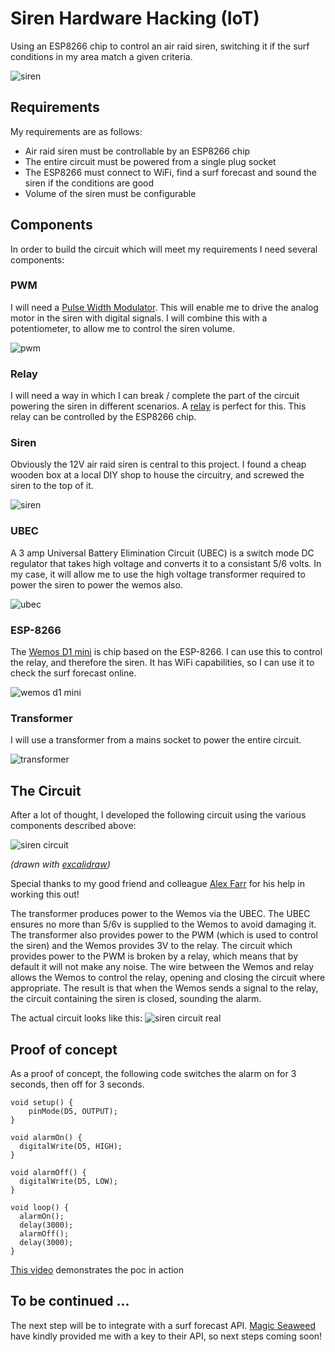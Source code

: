 # Siren Hardware Hacking (IoT)

Using an ESP8266 chip to control an air raid siren, switching it if the surf conditions in my area match a given criteria.

![siren](./img/siren.jpg)

## Requirements</h2>
My requirements are as follows:

- Air raid siren must be controllable by an ESP8266 chip
- The entire circuit must be powered from a single plug socket
- The ESP8266 must connect to WiFi, find a surf forecast and sound the siren if the conditions are good
- Volume of the siren must be configurable

## Components
In order to build the circuit which will meet my requirements I need several components:

### PWM
I will need a [Pulse Width Modulator](https://www.arduino.cc/en/Tutorial/PWM)</a>. This will enable me to drive the analog motor in the siren with digital signals. I will combine this with a potentiometer, to allow me to control the siren volume.

![pwm](./img/pwm.jpg)

### Relay
I will need a way in which I can break / complete the part of the circuit powering the siren in different scenarios. A [relay](https://en.wikipedia.org/wiki/Relay) is perfect for this. This relay can be controlled by the ESP8266 chip.

### Siren
Obviously the 12V air raid siren is central to this project. I found a cheap wooden box at a local DIY shop to house the circuitry, and screwed the siren to the top of it.

![siren](./img/siren.jpg)

### UBEC
A 3 amp Universal Battery Elimination Circuit (UBEC) is a switch mode DC regulator that takes high voltage and converts it to a consistant 5/6 volts. In my case, it will allow me to use the high voltage transformer required to power the siren to power the wemos also.

![ubec](./img/ubec.jpg)

### ESP-8266
The [Wemos D1 mini](https://wiki.wemos.cc/products:d1:d1_mini) is chip based on the ESP-8266. I can use this to control the relay, and therefore the siren. It has WiFi capabilities, so I can use it to check the surf forecast online.

![wemos d1 mini](./img/wemos-d1-mini.jpg)

### Transformer
I will use a transformer from a mains socket to power the entire circuit.

![transformer](./img/transformer.jpg)

## The Circuit
After a lot of thought, I developed the following circuit using the various components described above:

![siren circuit](./img/siren-circuit-diagram.png)

*(drawn with [excalidraw](https://excalidraw.com/))*

Special thanks to my good friend and colleague [Alex Farr](https://github.com/orgs/boxuk/people/alexfarrbox) for his help in working this out!

The transformer produces power to the Wemos via the UBEC. The UBEC ensures no more than 5/6v is supplied to the Wemos to avoid damaging it. The transformer also provides power to the PWM (which is used to control the siren) and the Wemos provides 3V to the relay. The circuit which provides power to the PWM is broken by a relay, which means that by default it will not make any noise. The wire between the Wemos and relay allows the Wemos to control the relay, opening and closing the circuit where appropriate. The result is that when the Wemos sends a signal to the relay, the circuit containing the siren is closed, sounding the alarm.

The actual circuit looks like this:
![siren circuit real](./img/siren-circuit-real.jpg)

## Proof of concept
As a proof of concept, the following code switches the alarm on for 3 seconds, then off for 3 seconds.

```
void setup() {
    pinMode(D5, OUTPUT);
}

void alarmOn() {
  digitalWrite(D5, HIGH);
}

void alarmOff() {
  digitalWrite(D5, LOW);
}

void loop() {
  alarmOn();
  delay(3000);
  alarmOff();
  delay(3000);
}
```

[This video](./img/siren-poc.mp4) demonstrates the poc in action

## To be continued ...
The next step will be to integrate with a surf forecast API. [Magic Seaweed](https://magicseaweed.com/) have kindly provided me with a key to their API, so next steps coming soon!
